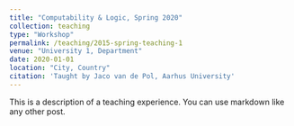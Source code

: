 ```yaml
---
title: "Computability & Logic, Spring 2020"
collection: teaching
type: "Workshop"
permalink: /teaching/2015-spring-teaching-1
venue: "University 1, Department"
date: 2020-01-01
location: "City, Country"
citation: 'Taught by Jaco van de Pol, Aarhus University'
---
```


This is a description of a teaching experience. You can use markdown like any other post.

